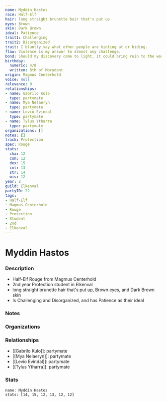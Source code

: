 ```yaml
---
name: Myddin Hastos
race: Half-Elf
hair: long straight brunette hair that's put up
eyes: Brown
skin: Dark Brown
ideal: Patience
trait1: Challenging
trait2: Disorganized
trait: I bluntly say what other people are hinting at or hiding.
flaw: Violence is my answer to almost any challenge.
bond: Should my discovery come to light, it could bring ruin to the world.
birthday:
  numeric: 4/8
  written: 8th of Moradent
origin: Magmus Centerhold
voice: null
relevance: 0
relationships:
- name: Gabrilo Kulo
  type: partymate
- name: Mya Nelaeryn
  type: partymate
- name: Levio Evindal
  type: partymate
- name: Tylus Ytharra
  type: partymate
organizations: []
notes: []
track: Protection
spec: Rouge
stats:
  cha: 12
  con: 12
  dex: 15
  int: 13
  str: 14
  wis: 12
year: 2
guild: Elkenval
partyID: 22
tags:
- Half-Elf
- Magmus_Centerhold
- Rouge
- Protection
- Student
- 2nd
- Elkenval
---
```

# Myddin Hastos
### Description
- Half-Elf Rouge from Magmus Centerhold
- 2nd year Protection student in Elkenval
- long straight brunette hair that's put up, Brown eyes, and Dark Brown skin
- Is Challenging and Disorganized, and has Patience as their ideal

### Notes

### Organizations

### Relationships
- [[Gabrilo Kulo]]: partymate
- [[Mya Nelaeryn]]: partymate
- [[Levio Evindal]]: partymate
- [[Tylus Ytharra]]: partymate

### Stats
```statblock
name: Myddin Hastos
stats: [14, 15, 12, 13, 12, 12]
```